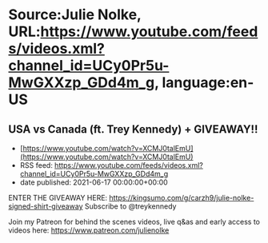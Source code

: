 # Source:Julie Nolke, URL:https://www.youtube.com/feeds/videos.xml?channel_id=UCy0Pr5u-MwGXXzp_GDd4m_g, language:en-US

## USA vs Canada (ft. Trey Kennedy) + GIVEAWAY!!
 - [https://www.youtube.com/watch?v=XCMJ0talEmU](https://www.youtube.com/watch?v=XCMJ0talEmU)
 - RSS feed: https://www.youtube.com/feeds/videos.xml?channel_id=UCy0Pr5u-MwGXXzp_GDd4m_g
 - date published: 2021-06-17 00:00:00+00:00

ENTER THE GIVEAWAY HERE: https://kingsumo.com/g/carzh9/julie-nolke-signed-shirt-giveaway
Subscribe to @treykennedy 

Join my Patreon for behind the scenes videos, live q&as and early access to videos here: https://www.patreon.com/julienolke

